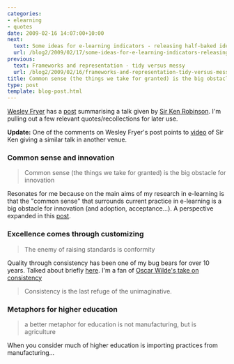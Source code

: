 ```yaml
---
categories:
- elearning
- quotes
date: 2009-02-16 14:07:00+10:00
next:
  text: Some ideas for e-learning indicators - releasing half-baked ideas
  url: /blog2/2009/02/17/some-ideas-for-e-learning-indicators-releasing-half-baked-ideas/
previous:
  text: Frameworks and representation - tidy versus messy
  url: /blog2/2009/02/16/frameworks-and-representation-tidy-versus-messy/
title: Common sense (the things we take for granted) is the big obstacle for innovation
type: post
template: blog-post.html
---
```

[Wesley Fryer](http://www.wesfryer.com/bio/) has a [post](http://www.speedofcreativity.org/2009/02/15/sir-ken-robinson-on-creativity-and-transforming-our-schools-itsc-2009/) summarising a talk given by [Sir Ken Robinson](http://www.sirkenrobinson.com/). I'm pulling out a few relevant quotes/recollections for later use.

**Update:** One of the comments on Wesley Fryer's post points to [video](http://www.thersa.org/events/vision/vision-videos/sir-ken-robinson-the-element) of Sir Ken giving a similar talk in another venue.

### Common sense and innovation

> Common sense (the things we take for granted) is the big obstacle for innovation

Resonates for me because on the main aims of my research in e-learning is that the "common sense" that surrounds current practice in e-learning is a big obstacle for innovation (and adoption, acceptance...). A perspective expanded in this [post](/blog2/2009/02/15/alternatives-for-the-institutional-implementation-of-e-learning-lessons-from-13-years-of-webfuse/).

### Excellence comes through customizing

> The enemy of raising standards is conformity

Quality through consistency has been one of my bug bears for over 10 years. Talked about briefly [here](/blog2/2008/11/13/another-assumption-which-ples-over-throws/). I'm a fan of [Oscar Wilde's take on consistency](http://www.quotationspage.com/quote/23578.html)

> Consistency is the last refuge of the unimaginative.

### Metaphors for higher education

> a better metaphor for education is not manufacturing, but is agriculture

When you consider much of higher education is importing practices from manufacturing...